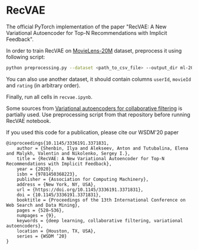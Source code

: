 # RecVAE
The official PyTorch implementation of the paper "RecVAE: A New Variational Autoencoder for Top-N Recommendations with Implicit Feedback".

In order to train RecVAE on [MovieLens-20M](http://files.grouplens.org/datasets/movielens/ml-20m.zip) dataset, preprocess it using following script:

```sh
python preprocessing.py --dataset <path_to_csv_file> --output_dir ml-20m/pro_sg/ --threshold 3.5 --heldout_users 10000
```

You can also use another dataset, it should contain columns `userId`, `movieId` and `rating` (in arbitrary order).

Finally, run all cells in `recvae.ipynb`.

Some sources from  [Variational autoencoders for collaborative filtering](https://github.com/dawenl/vae_cf) is partially used. Use preprocessing script from that repository before running RecVAE notebook.

If you used this code for a publication, please cite our WSDM'20 paper
```
@inproceedings{10.1145/3336191.3371831,
	author = {Shenbin, Ilya and Alekseev, Anton and Tutubalina, Elena and Malykh, Valentin and Nikolenko, Sergey I.},
	title = {RecVAE: A New Variational Autoencoder for Top-N Recommendations with Implicit Feedback},
	year = {2020},
	isbn = {9781450368223},
	publisher = {Association for Computing Machinery},
	address = {New York, NY, USA},
	url = {https://doi.org/10.1145/3336191.3371831},
	doi = {10.1145/3336191.3371831},
	booktitle = {Proceedings of the 13th International Conference on Web Search and Data Mining},
	pages = {528–536},
	numpages = {9},
	keywords = {deep learning, collaborative filtering, variational autoencoders},
	location = {Houston, TX, USA},
	series = {WSDM ’20}
}
```

